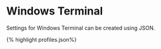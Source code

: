 # Windows Terminal
Settings for Windows Terminal can be created using JSON. 

{% highlight profiles.json%}
